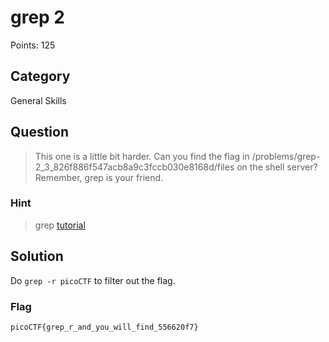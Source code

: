 # grep 2
Points: 125

## Category
General Skills

## Question
>This one is a little bit harder. Can you find the flag in /problems/grep-2_3_826f886f547acb8a9c3fccb030e8168d/files on the shell server? Remember, grep is your friend. 

### Hint
>grep [tutorial](https://ryanstutorials.net/linuxtutorial/grep.php)

## Solution
Do `grep -r picoCTF` to filter out the flag.

### Flag
`picoCTF{grep_r_and_you_will_find_556620f7}`
